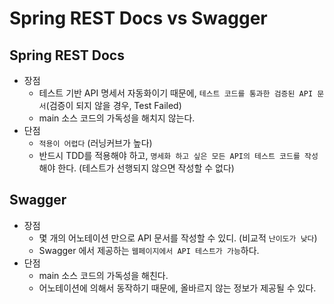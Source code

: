 # Spring REST Docs vs Swagger
## Spring REST Docs
* 장점
    * 테스트 기반 API 명세서 자동화이기 때문에, `테스트 코드를 통과한 검증된 API 문서`(검증이 되지 않을 경우, Test Failed)
    * main 소스 코드의 가독성을 해치지 않는다.
* 단점
    * `적용이 어렵다` (러닝커브가 높다)
    * 반드시 TDD를 적용해야 하고, `명세화 하고 싶은 모든 API의 테스트 코드를 작성`해야 한다. (테스트가 선행되지 않으면 작성할 수 없다)

## Swagger
* 장점
    * 몇 개의 어노테이션 만으로 API 문서를 작성할 수 있디. (비교적 `난이도가 낮다`)
    * Swagger 에서 제공하는 `웹페이지에서 API 테스트가 가능`하다.
* 단점
    * main 소스 코드의 가독성을 해친다.
    * 어노테이션에 의해서 동작하기 때문에, 올바르지 않는 정보가 제공될 수 있다.

